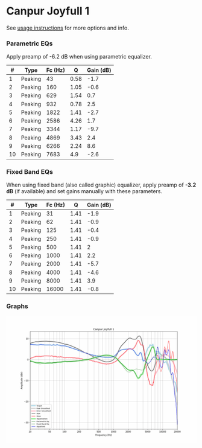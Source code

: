 # Canpur Joyfull 1
See [usage instructions](https://github.com/jaakkopasanen/AutoEq#usage) for more options and info.

### Parametric EQs
Apply preamp of -6.2 dB when using parametric equalizer.

|   # | Type    |   Fc (Hz) |    Q |   Gain (dB) |
|-----|---------|-----------|------|-------------|
|   1 | Peaking |        43 | 0.58 |        -1.7 |
|   2 | Peaking |       160 | 1.05 |        -0.6 |
|   3 | Peaking |       629 | 1.54 |         0.7 |
|   4 | Peaking |       932 | 0.78 |         2.5 |
|   5 | Peaking |      1822 | 1.41 |        -2.7 |
|   6 | Peaking |      2586 | 4.26 |         1.7 |
|   7 | Peaking |      3344 | 1.17 |        -9.7 |
|   8 | Peaking |      4869 | 3.43 |         2.4 |
|   9 | Peaking |      6266 | 2.24 |         8.6 |
|  10 | Peaking |      7683 | 4.9  |        -2.6 |

### Fixed Band EQs
When using fixed band (also called graphic) equalizer, apply preamp of **-3.2 dB** (if available) and set gains manually with these parameters.

|   # | Type    |   Fc (Hz) |    Q |   Gain (dB) |
|-----|---------|-----------|------|-------------|
|   1 | Peaking |        31 | 1.41 |        -1.9 |
|   2 | Peaking |        62 | 1.41 |        -0.9 |
|   3 | Peaking |       125 | 1.41 |        -0.4 |
|   4 | Peaking |       250 | 1.41 |        -0.9 |
|   5 | Peaking |       500 | 1.41 |         2   |
|   6 | Peaking |      1000 | 1.41 |         2.2 |
|   7 | Peaking |      2000 | 1.41 |        -5.7 |
|   8 | Peaking |      4000 | 1.41 |        -4.6 |
|   9 | Peaking |      8000 | 1.41 |         3.9 |
|  10 | Peaking |     16000 | 1.41 |        -0.8 |

### Graphs
![](./Canpur%20Joyfull%201.png)
